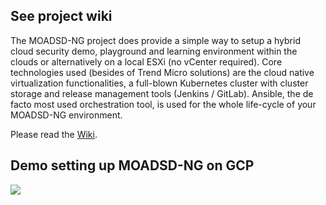 ## See project wiki

The MOADSD-NG project does provide a simple way to setup a hybrid cloud security demo, playground and learning environment within the clouds or alternatively on a local ESXi (no vCenter required). Core technologies used (besides of Trend Micro solutions) are the cloud native virtualization functionalities, a full-blown Kubernetes cluster with cluster storage and release management tools (Jenkins / GitLab).
Ansible, the de facto most used orchestration tool, is used for the whole life-cycle of your MOADSD-NG environment.

Please read the [Wiki](https://github.com/mawinkler/moadsd-ng/wiki).

## Demo setting up MOADSD-NG on GCP
<a href="https://asciinema.org/a/qCccOnLbFCWcYYIVaGU74alkr?speed=6&autoplay=1" target="_blank"><img src="https://asciinema.org/a/qCccOnLbFCWcYYIVaGU74alkr.svg" /></a>
